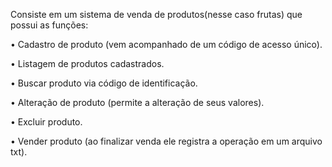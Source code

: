 Consiste em um sistema de venda de produtos(nesse caso frutas) que possui as funções:

• Cadastro de produto (vem acompanhado de um código de acesso único).

• Listagem de produtos cadastrados.

• Buscar produto via código de identificação.

• Alteração de produto (permite a alteração de seus valores).

• Excluir produto.

• Vender produto (ao finalizar venda ele registra a operação em um arquivo txt).
